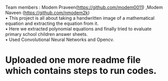 Team members : Modem Praveen(https://github.com/modem0011) ,Modem Naveen (https://github.com/nmodem2k)  </br>
•	  This project is all about taking a handwritten image of a mathematical equation and extracting the equation from it.</br>
•	  Here we extracted polynomial equations and finally tried to evaluate primary school children answer sheets.</br>
•	  Used Convolutional Neural Networks and Opencv.

# Uploaded one more readme file which contains steps to run codes.


